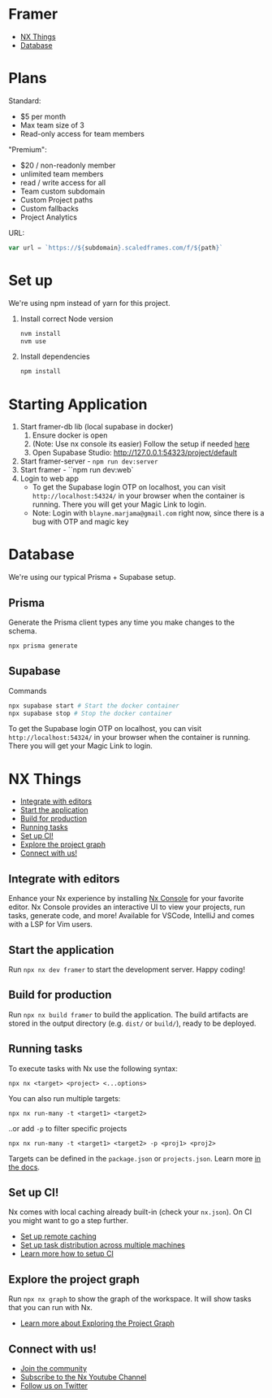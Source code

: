 # Framer


- [NX Things](#nx-things)
- [Database](#database)

# Plans

Standard:
- $5 per month
- Max team size of 3
- Read-only access for team members

"Premium":
- $20 / non-readonly member
- unlimited team members
- read / write access for all
- Team custom subdomain
- Custom Project paths
- Custom fallbacks
- Project Analytics

URL:
```ts
var url = `https://${subdomain}.scaledframes.com/f/${path}`
```

# Set up

We're using npm instead of yarn for this project.

1. Install correct Node version
    ```bash
    nvm install
    nvm use
    ```
2. Install dependencies
    ```bash
    npm install
    ```

# Starting Application

1. Start framer-db lib (local supabase in docker)
    1. Ensure docker is open
    2. (Note: Use nx console its easier) Follow the setup if needed [here](/libs/framer-db/README.md#setup)
    3. Open Supabase Studio: http://127.0.0.1:54323/project/default
2. Start framer-server - `npm run dev:server`
3. Start framer - ``npm run dev:web`
4. Login to web app
    - To get the Supabase login OTP on localhost, you can visit `http://localhost:54324/` in your browser when the container is running. There you will get your Magic Link to login.
    - Note: Login with `blayne.marjama@gmail.com` right now, since there is a bug with OTP and magic key

# Database

We're using our typical Prisma + Supabase setup.

## Prisma

Generate the Prisma client types any time you make changes to the schema.
```bash
npx prisma generate
```

## Supabase

Commands
```bash
npx supabase start # Start the docker container
npx supabase stop # Stop the docker container
```

To get the Supabase login OTP on localhost, you can visit `http://localhost:54324/` in your browser when the container is running. There you will get your Magic Link to login.

# NX Things

- [Integrate with editors](#integrate-with-editors)
- [Start the application](#start-the-application)
- [Build for production](#build-for-production)
- [Running tasks](#running-tasks)
- [Set up CI!](#set-up-ci)
- [Explore the project graph](#explore-the-project-graph)
- [Connect with us!](#connect-with-us)

## Integrate with editors

Enhance your Nx experience by installing [Nx Console](https://nx.dev/nx-console) for your favorite editor. Nx Console
provides an interactive UI to view your projects, run tasks, generate code, and more! Available for VSCode, IntelliJ and
comes with a LSP for Vim users.

## Start the application

Run `npx nx dev framer` to start the development server. Happy coding!

## Build for production

Run `npx nx build framer` to build the application. The build artifacts are stored in the output directory (e.g. `dist/` or `build/`), ready to be deployed.

## Running tasks

To execute tasks with Nx use the following syntax:

```
npx nx <target> <project> <...options>
```

You can also run multiple targets:

```
npx nx run-many -t <target1> <target2>
```

..or add `-p` to filter specific projects

```
npx nx run-many -t <target1> <target2> -p <proj1> <proj2>
```

Targets can be defined in the `package.json` or `projects.json`. Learn more [in the docs](https://nx.dev/features/run-tasks).

## Set up CI!

Nx comes with local caching already built-in (check your `nx.json`). On CI you might want to go a step further.

- [Set up remote caching](https://nx.dev/features/share-your-cache)
- [Set up task distribution across multiple machines](https://nx.dev/nx-cloud/features/distribute-task-execution)
- [Learn more how to setup CI](https://nx.dev/recipes/ci)

## Explore the project graph

Run `npx nx graph` to show the graph of the workspace.
It will show tasks that you can run with Nx.

- [Learn more about Exploring the Project Graph](https://nx.dev/core-features/explore-graph)

## Connect with us!

- [Join the community](https://nx.dev/community)
- [Subscribe to the Nx Youtube Channel](https://www.youtube.com/@nxdevtools)
- [Follow us on Twitter](https://twitter.com/nxdevtools)

